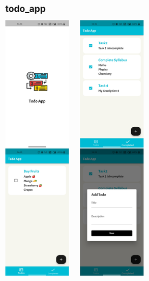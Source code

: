 # todo_app


<p float="left">

<img src="https://github.com/akshat-25/Todo_App/blob/master/assets/sc1.jpg" width="200" height="400">
&nbsp; &nbsp; 
&nbsp; &nbsp; 

<img src="https://github.com/akshat-25/Todo_App/blob/master/assets/sc2.jpg" width="200" height="400">
&nbsp; &nbsp; 
&nbsp; &nbsp; 
<img src="https://github.com/akshat-25/Todo_App/blob/master/assets/sc3.jpg" width="200" height="400">
&nbsp; &nbsp; 
&nbsp; &nbsp; 

<img src="https://github.com/akshat-25/Todo_App/blob/master/assets/sc4.jpg" width="200" height="400">
</p>

